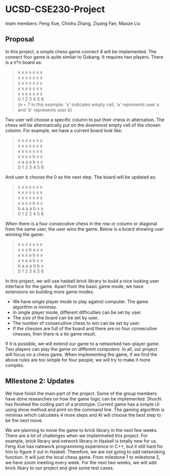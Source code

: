 # UCSD-CSE230-Project
team members: Feng Xue, Chishu Zhang, Ziyang Fan, Maoze Liu

## Proposal
In this project, a simple chess game connect 4 will be implemented. The connect four game is quite similar to Gobang. It requires two players. There is a n*n board as:

> x x x x x x x<br>
  x x x x x x x<br>
  x x x x x x x<br>
  x x x x x x x<br>
  x x x x x x x<br>
  0 1 2 3 4 5 6<br> 
  (n = 7 in this example. 'x' indicates empty cell, 'a' represents user a and 'b' represents user b)

Two user will choose a specific column to put their chess in alternation. The chess will be altermatically put on the downmost empty cell of the chosen column. For example, we have a current board look like:

> x x x x x x x<br>
  x x x x x x x<br>
  x x x x x x x<br>
  x x x x b x x<br>
  x a a a b x x<br>
  0 1 2 3 4 5 6

And user b choose the 0 as the next step. The board will be updated as:

> x x x x x x x<br>
  x x x x x x x<br>
  x x x x x x x<br>
  x x x x b x x<br>
  b a a a b x x<br>
  0 1 2 3 4 5 6

When there is a four consecutive chess in the row or column or diagonal from the same user, the user wins the game. Below is a board showing user winning the game:

> x x x x x x x<br>
  x x x b a x x<br>
  x x x a b x x<br>
  x x a a b x x<br>
  b a a a b b x<br>
  0 1 2 3 4 5 6

In this project, we will use haskell brick library to build a nice looking user interface for the game. Apart from the basic game mode, we have extensions on building more game modes.

* We have single player mode to play against computer. The game algorithm is minimax.
* In single player mode, different difficulties can be set by user.
* The size of the board can be set by user.
* The number of consecuitive chess to win can be set by user.
* If the chesses are full of the board and there are no four consecutive chesses, then there is a tie game result.

If it is possible, we will extend our game to a networked two-player game. Two players can play the game on different computers. In all, our project will focus on a chess game. When implementing the game, if we find the above rules are too simple for four people, we will try to make it more complex.


## MIlestone 2: Updates
We have finish the main part of the project. Some of the group members have done researches on how the game logic can be implemented. Shuchi has finished the coding part of a prototype. Current game has a simple UI using show method and print on the command line. The gaming algorithm is minimax which calculates 4 more steps and AI will choose the best step to be the next move.

We are planning to move the game to brick library in the next few weeks. There are a lot of challenges when we implemneted this project. For example, brick library and network library in Haskell is totally new for us. Feng Xue has natework programming experience in C++, but it still hard for him to figure it out in Haskell. Therefore, we are not going to add netwroking function. It will just the local chess game. From milestone 1 to milestone 2, we have zoom meeting every week. For the next two weeks, we will add brick libary to our project and give some test cases.
